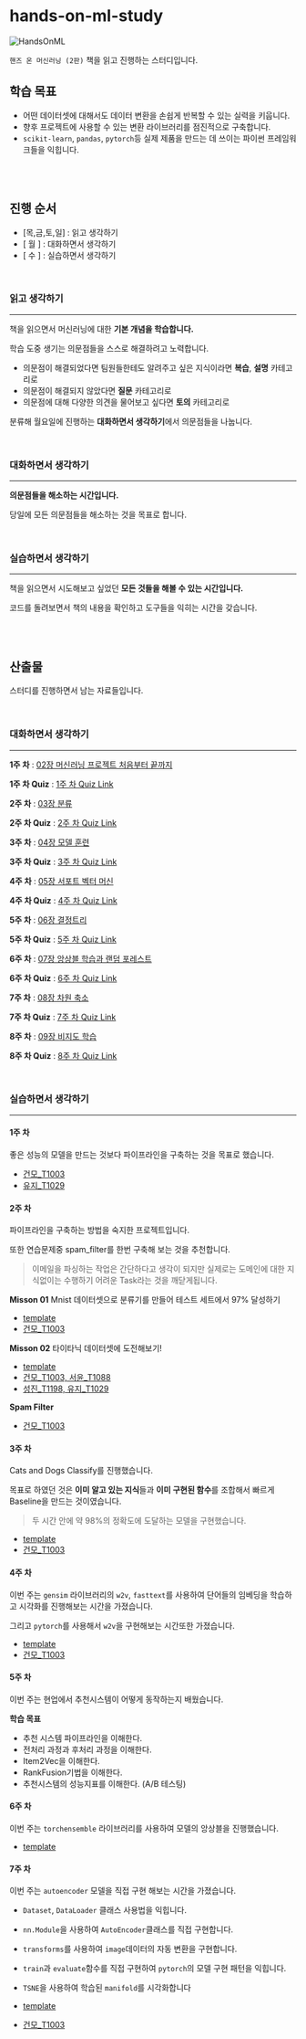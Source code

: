 # hands-on-ml-study

![HandsOnML](https://www.hanbit.co.kr/data/books/B7033438574_l.jpg)

`핸즈 온 머신러닝 (2판)` 책을 읽고 진행하는 스터디입니다.

## 학습 목표

- 어떤 데이터셋에 대해서도 데이터 변환을 손쉽게 반복할 수 있는 실력을 키웁니다.
- 향후 프로젝트에 사용할 수 있는 변환 라이브러리를 점진적으로 구축합니다.
- `scikit-learn`, `pandas`, `pytorch`등 실제 제품을 만드는 데 쓰이는 파이썬 프레임워크들을 익힙니다.

<br>
<br>

## 진행 순서

- [목,금,토,일] : 읽고 생각하기
- [ 월 ] : 대화하면서 생각하기
- [ 수 ] : 실습하면서 생각하기

<br>

### 읽고 생각하기
---

책을 읽으면서 머신러닝에 대한 **기본 개념을 학습합니다.**

학습 도중 생기는 의문점들을 스스로 해결하려고 노력합니다.

- 의문점이 해결되었다면 팀원들한테도 알려주고 싶은 지식이라면 **복습**, **설명** 카테고리로
- 의문점이 해결되지 않았다면 **질문** 카테고리로
- 의문점에 대해 다양한 의견을 물어보고 싶다면 **토의** 카테고리로

분류해 월요일에 진행하는 **대화하면서 생각하기**에서 의문점들을 나눕니다.

<br>

### 대화하면서 생각하기
---

**의문점들을 해소하는 시간입니다.**

당일에 모든 의문점들을 해소하는 것을 목표로 합니다.

<br>

### 실습하면서 생각하기
---

책을 읽으면서 시도해보고 싶었던 **모든 것들을 해볼 수 있는 시간입니다.**

코드를 돌려보면서 책의 내용을 확인하고 도구들을 익히는 시간을 갖습니다.

<br>
<br>

## 산출물

스터디를 진행하면서 남는 자료들입니다.

<br>

### 대화하면서 생각하기

---

**1주 차** : [02장 머신러닝 프로젝트 처음부터 끝까지](https://docs.google.com/presentation/d/1CvyL3EVgHQKlXW1z4RgCl99yJDVgRF9XYaO--u5aD2A/edit?usp=sharing)

**1주 차 Quiz** : [1주 차 Quiz Link](https://forms.gle/NhgsbUYVLqRW15157)

**2주 차** : [03장 분류](https://docs.google.com/presentation/d/1CvyL3EVgHQKlXW1z4RgCl99yJDVgRF9XYaO--u5aD2A/edit?usp=sharing)

**2주 차 Quiz** : [2주 차 Quiz Link](https://forms.gle/wtBTTss5mCEP48aV9)

**3주 차** : [04장 모델 훈련](https://docs.google.com/presentation/d/1hKvXCCQ711qc8WHH3tA3Ck3D-K0T9Ik9eUMXkXagR6A/edit?usp=sharing)

**3주 차 Quiz** : [3주 차 Quiz Link](https://forms.gle/mvz63HsVpL5wsYRz6)

**4주 차** : [05장 서포트 벡터 머신](https://docs.google.com/presentation/d/1pd_Qm2gHY_3NBOL0pZaQb4ZkjrZCzUYRHCetKNk8aAg/edit?usp=sharing)

**4주 차 Quiz** : [4주 차 Quiz Link](https://forms.gle/6dZGKB4UZ9mKyqzt9)

**5주 차** : [06장 결정트리](https://docs.google.com/presentation/d/18KlANmr2L0lXwKeHaAc7QF77Y4S62irdmrDpVzmtvdk/edit?usp=sharing)

**5주 차 Quiz** : [5주 차 Quiz Link](https://forms.gle/DqXVLuvRbaRiFHjEA)

**6주 차** : [07장 앙상블 학습과 랜덤 포레스트](https://docs.google.com/presentation/d/1HD4zuaeFEh2JOPpQhq8kCjoogeEebnCOKAztji8CuAk/edit?usp=sharing)

**6주 차 Quiz** : [6주 차 Quiz Link]()

**7주 차** : [08장 차원 축소](https://docs.google.com/presentation/d/1_B_wLC3Y-FjHwA-c6gXYIVS-fqaR-dPRSJroBs7G2-0/edit?usp=sharing)

**7주 차 Quiz** : [7주 차 Quiz Link]()

**8주 차** : [09장 비지도 학습]()

**8주 차 Quiz** : [8주 차 Quiz Link]()

<br>

### 실습하면서 생각하기

---

#### 1주 차

좋은 성능의 모델을 만드는 것보다 파이프라인을 구축하는 것을 목표로 했습니다.

- [건모\_T1003](https://deepnote.com/publish/09cb3043-3623-42eb-919e-692ed710b494)
- [유지\_T1029](https://deepnote.com/project/9c56916b-37fd-4003-b3cb-cb6ce0f6bd55#%2Fnotebook.ipynb)

#### 2주 차

파이프라인을 구축하는 방법을 숙지한 프로젝트입니다.

또한 연습문제중 spam\_filter를 한번 구축해 보는 것을 추천합니다. 

> 이메일을 파싱하는 작업은 간단하다고 생각이 되지만 실제로는 도메인에 대한 지식없이는 수행하기 어려운 Task라는 것을 깨닫게됩니다.

**Misson 01** Mnist 데이터셋으로 분류기를 만들어 테스트 세트에서 97% 달성하기

- [template](https://colab.research.google.com/drive/1Y_UR4Okafi5UWnq1iKiQnDRq9nrciQKq?usp=sharing)
- [건모\_T1003](https://colab.research.google.com/drive/1Ldmh9NeJPbcrg6RLlm7IrL3dj10aJict?usp=sharing)

**Misson 02** 타이타닉 데이터셋에 도전해보기!

- [template](https://deepnote.com/publish/834148fc-607e-4192-9c5b-e42792bd31ac)
- [건모\_T1003, 서윤\_T1088](https://deepnote.com/project/01e779cf-7c56-4122-b7fd-39f6430c671b)
- [성진\_T1198, 유지\_T1029](https://deepnote.com/project/a56543a1-19b8-4505-820d-35e9bebfdea4#%2Fnotebook.ipynb)

**Spam Filter**

- [건모\_T1003](https://colab.research.google.com/drive/1MJMYK0bZ6UVbmqRLOrzYyrlDSWdsz3JM?usp=sharing)

#### 3주 차

Cats and Dogs Classify를 진행했습니다.

목표로 하였던 것은 **이미 알고 있는 지식**들과  **이미 구현된 함수**를 조합해서 빠르게 Baseline을 만드는 것이였습니다.

> 두 시간 안에 약 98%의 정확도에 도달하는 모델을 구현했습니다.

- [template](https://colab.research.google.com/drive/1a6Xt2c4OpIjv_qzob36YxfNKuvLnc9hc?usp=sharing)
- [건모\_T1003](https://colab.research.google.com/drive/1SrN6FlqB3gdppFreb7ArdGYLt15UNvGR?usp=sharing)

#### 4주 차

이번 주는 `gensim` 라이브러리의 `w2v`, `fasttext`를 사용하여 단어들의 임베딩을 학습하고 시각화를 진행해보는 시간을 가졌습니다.

그리고 `pytorch`를 사용해서 `w2v`을 구현해보는 시간또한 가졌습니다.

- [template](https://colab.research.google.com/drive/1JKlmw49AU3QE25oj6SDQjfR4dSqNTebt?usp=sharing)
- [건모\_T1003](https://colab.research.google.com/drive/1Mwbnw6r6AugiTpmfNB8q3q-meiZXps5a?usp=sharing)

#### 5주 차

이번 주는 현업에서 추천시스템이 어떻게 동작하는지 배웠습니다.

**학습 목표**

- 추천 시스템 파이프라인을 이해한다.
- 전처리 과정과 후처리 과정을 이해한다.
- Item2Vec을 이해한다.
- RankFusion기법을 이해한다.
- 추천시스템의 성능지표를 이해한다. (A/B 테스팅)

#### 6주 차

이번 주는 `torchensemble` 라이브러리를 사용하여 모델의 앙상블을 진행했습니다.

- [template](https://colab.research.google.com/drive/1xdUQ9WgFzKRUyCAIKZm6U2WRwKcUdHGp?usp=sharing)

#### 7주 차

이번 주는 `autoencoder` 모델을 직접 구현 해보는 시간을 가졌습니다.

- `Dataset`, `DataLoader` 클래스 사용법을 익힙니다.
- `nn.Module`을 사용하여 `AutoEncoder`클래스를 직접 구현합니다.
- `transforms`를 사용하여 `image`데이터의 자동 변환을 구현합니다.
- `train`과 `evaluate`함수를 직접 구현하여 `pytorch`의 모델 구현 패턴을 익힙니다.
- `TSNE`을 사용하여 학습된 `manifold`를 시각화합니다

- [template](https://colab.research.google.com/drive/155DprB_ZCdCKScxZHEEtP-a-sY-b3Axi?usp=sharing)
- [건모\_T1003](https://colab.research.google.com/drive/1BM_1ps_mtXOL_gZwI_uSjjelC2EYc3Wd?usp=sharing)
